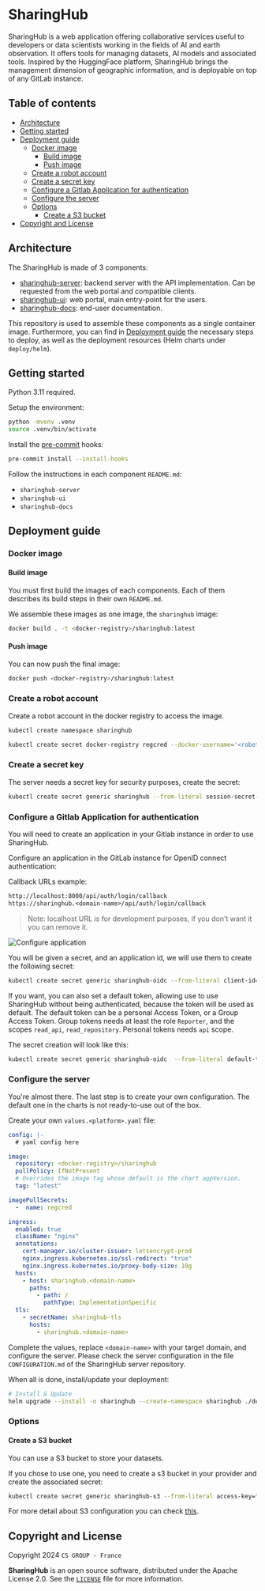 # SharingHub

SharingHub is a web application offering collaborative services useful to developers or data scientists
working in the fields of AI and earth observation. It offers tools for managing datasets,
AI models and associated tools. Inspired by the HuggingFace platform, SharingHub brings the management
dimension of geographic information, and is deployable on top of any GitLab instance.

## Table of contents

- [Architecture](#architecture)
- [Getting started](#getting-started)
- [Deployment guide](#deployment-guide)
  - [Docker image](#docker-image)
    - [Build image](#build-image)
    - [Push image](#push-image)
  - [Create a robot account](#create-a-robot-account)
  - [Create a secret key](#create-a-secret-key)
  - [Configure a Gitlab Application for authentication](#configure-a-gitlab-application-for-authentication)
  - [Configure the server](#configure-the-server)
  - [Options](#options)
    - [Create a S3 bucket](#create-a-s3-bucket)
- [Copyright and License](#copyright-and-license)

## Architecture

The SharingHub is made of 3 components:

- [sharinghub-server](https://github.com/csgroup-oss/sharinghub-server): backend server with the API implementation.
  Can be requested from the web portal and compatible clients.
- [sharinghub-ui](https://github.com/csgroup-oss/sharinghub-ui): web portal, main entry-point for the users.
- [sharinghub-docs](https://github.com/csgroup-oss/sharinghub-docs): end-user documentation.

This repository is used to assemble these components as a single container image. Furthermore, you can find in
[Deployment guide](#deployment-guide) the necessary steps to deploy, as well as the deployment resources (Helm charts under `deploy/helm`).

## Getting started

Python 3.11 required.

Setup the environment:

```bash
python -mvenv .venv
source .venv/bin/activate
```

Install the [pre-commit](https://pre-commit.com/) hooks:

```bash
pre-commit install --install-hooks
```

Follow the instructions in each component `README.md`:

- `sharinghub-server`
- `sharinghub-ui`
- `sharinghub-docs`

## Deployment guide

### Docker image

#### Build image

You must first build the images of each components. Each of them describes its build steps in their own `README.md`.

We assemble these images as one image, the `sharinghub` image:

```bash
docker build . -t <docker-registry>/sharinghub:latest
```

#### Push image

You can now push the final image:

```bash
docker push <docker-registry>/sharinghub:latest
```

### Create a robot account

Create a robot account in the docker registry to access the image.

```bash
kubectl create namespace sharinghub

kubectl create secret docker-registry regcred --docker-username='<robot-username>' --docker-password='<robot-password>' --docker-server='<docker-registry>' --namespace sharinghub
```

### Create a secret key

The server needs a secret key for security purposes, create the secret:

```bash
kubectl create secret generic sharinghub --from-literal session-secret-key="<uuid>" --namespace sharinghub
```

### Configure a Gitlab Application for authentication

You will need to create an application in your Gitlab instance in order to use SharingHub.

Configure an application in the GitLab instance for OpenID connect authentication:

Callback URLs example:

```txt
http://localhost:8000/api/auth/login/callback
https://sharinghub.<domain-name>/api/auth/login/callback
```

> Note: localhost URL is for development purposes, if you don't want it you can remove it.

![Configure application](./docs/assets/configure-application.png)

You will be given a secret, and an application id, we will use them to create the following secret:

```bash
kubectl create secret generic sharinghub-oidc --from-literal client-id="<application-id>" --from-literal client-secret="<application-secret>" --namespace sharinghub
```

If you want, you can also set a default token, allowing use to use SharingHub without being authenticated, because the token will be used as default. The default token can be a personal Access Token, or a Group Access Token. Group tokens needs at least the role `Reporter`, and the scopes `read_api`, `read_repository`. Personal tokens needs `api` scope.

The secret creation will look like this:

```bash
kubectl create secret generic sharinghub-oidc  --from-literal default-token="<default-token>" --from-literal client-id="<client-id>" --from-literal client-secret="<client-secret>" --namespace sharinghub
```

### Configure the server

You're almost there. The last step is to create your own configuration. The default one in the charts is not ready-to-use out of the box.

Create your own `values.<platform>.yaml` file:

```yaml
config: |-
  # yaml config here

image:
  repository: <docker-registry>/sharinghub
  pullPolicy: IfNotPresent
  # Overrides the image tag whose default is the chart appVersion.
  tag: "latest"

imagePullSecrets:
  -  name: regcred

ingress:
  enabled: true
  className: "nginx"
  annotations:
    cert-manager.io/cluster-issuer: letsencrypt-prod
    nginx.ingress.kubernetes.io/ssl-redirect: "true"
    nginx.ingress.kubernetes.io/proxy-body-size: 10g
  hosts:
    - host: sharinghub.<domain-name>
      paths:
        - path: /
          pathType: ImplementationSpecific
  tls:
    - secretName: sharinghub-tls
      hosts:
        - sharinghub.<domain-name>
```

Complete the values, replace `<domain-name>` with your target domain, and configure the server. Please check the server configuration in the file `CONFIGURATION.md` of the SharingHub server repository.

When all is done, install/update your deployment:

```bash
# Install & Update
helm upgrade --install -n sharinghub --create-namespace sharinghub ./deploy/helm/sharinghub -f ./deploy/helm/values.<platform>.yaml
```

### Options

#### Create a S3 bucket

You can use a S3 bucket to store your datasets.

If you chose to use one, you need to create a s3 bucket in your provider and create the associated secret:

```bash
kubectl create secret generic sharinghub-s3 --from-literal access-key="<access-key>" --from-literal secret-key="<secret-key>" --namespace sharinghub
```

For more detail about S3 configuration you can check [this](https://github.com/csgroup-oss/sharinghub-server/blob/main/CONFIGURATION.md#s3).

## Copyright and License

Copyright 2024 `CS GROUP - France`

**SharingHub**  is an open source software, distributed under the Apache License 2.0. See the [`LICENSE`](./LICENSE) file for more information.
